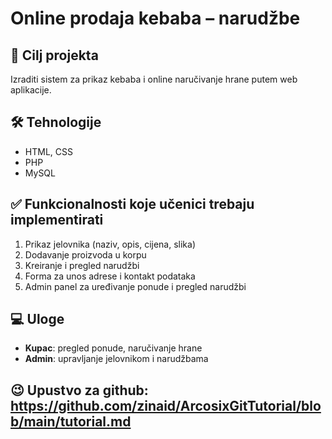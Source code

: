 # Online prodaja kebaba – narudžbe

## 🎯 Cilj projekta
Izraditi sistem za prikaz kebaba i online naručivanje hrane putem web aplikacije.

## 🛠️ Tehnologije
- HTML, CSS
- PHP
- MySQL

## ✅ Funkcionalnosti koje učenici trebaju implementirati
1. Prikaz jelovnika (naziv, opis, cijena, slika)
2. Dodavanje proizvoda u korpu
3. Kreiranje i pregled narudžbi
4. Forma za unos adrese i kontakt podataka
5. Admin panel za uređivanje ponude i pregled narudžbi

## 💻 Uloge
- **Kupac**: pregled ponude, naručivanje hrane
- **Admin**: upravljanje jelovnikom i narudžbama

## 😉 Upustvo za github: https://github.com/zinaid/ArcosixGitTutorial/blob/main/tutorial.md
